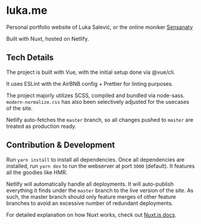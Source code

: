 # luka.me

Personal portfolio website of Luka Salević, or the online moniker [Sensanaty](https://github.com/Sensanaty)

Built with Nuxt, hosted on Netlify.

## Tech Details

The project is built with Vue, with the initial setup done via @vue/cli.

It uses ESLint with the AirBNB config + Prettier for linting purposes.

The project majorly utilizes SCSS, compiled and bundled via node-sass. `modern-normalize.css` has also been selectively adjusted for the usecases of the site.

Netlify auto-fetches the `master` branch, so all changes pushed to `master` are treated as production ready.

## Contribution & Development

Run `yarn install` to install all dependencies. Once all dependencies are installed, run `yarn dev` to run the webserver at port `3000` (default). It features all the goodies like HMR.

Netlify will automatically handle all deployments. It will auto-publish everything it finds under the `master` branch to the live version of the site. As such, the master branch should only feature merges of other feature branches to avoid an excessive number of redundant deployments.

For detailed explanation on how Nuxt works, check out [Nuxt.js docs](https://nuxtjs.org).
